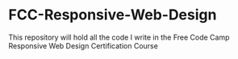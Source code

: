 # FCC-Responsive-Web-Design
This repository will hold all the code I write in the Free Code Camp Responsive Web Design Certification Course
